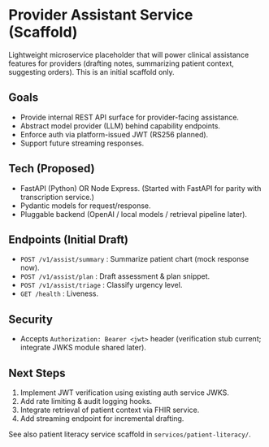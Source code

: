 # Provider Assistant Service (Scaffold)

Lightweight microservice placeholder that will power clinical assistance features for providers (drafting notes, summarizing patient context, suggesting orders). This is an initial scaffold only.

## Goals
- Provide internal REST API surface for provider-facing assistance.
- Abstract model provider (LLM) behind capability endpoints.
- Enforce auth via platform-issued JWT (RS256 planned).
- Support future streaming responses.

## Tech (Proposed)
- FastAPI (Python) OR Node Express. (Started with FastAPI for parity with transcription service.)
- Pydantic models for request/response.
- Pluggable backend (OpenAI / local models / retrieval pipeline later).

## Endpoints (Initial Draft)
- `POST /v1/assist/summary` : Summarize patient chart (mock response now).
- `POST /v1/assist/plan` : Draft assessment & plan snippet.
- `POST /v1/assist/triage` : Classify urgency level.
- `GET /health` : Liveness.

## Security
- Accepts `Authorization: Bearer <jwt>` header (verification stub current; integrate JWKS module shared later).

## Next Steps
1. Implement JWT verification using existing auth service JWKS.
2. Add rate limiting & audit logging hooks.
3. Integrate retrieval of patient context via FHIR service.
4. Add streaming endpoint for incremental drafting.

See also patient literacy service scaffold in `services/patient-literacy/`.

